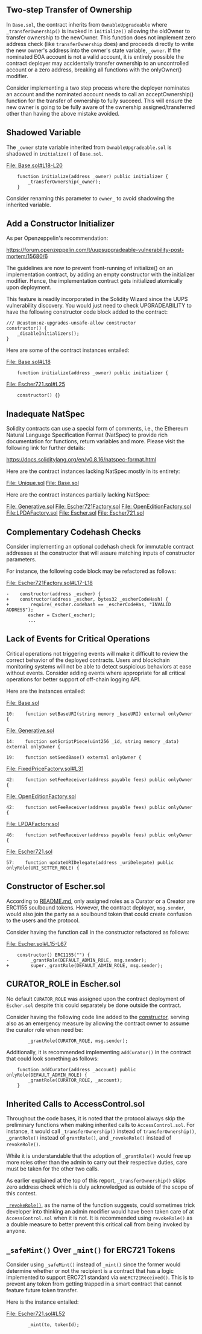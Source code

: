## Two-step Transfer of Ownership
In `Base.sol`, the contract inherits from `OwnableUpgradeable` where `_transferOwnership()` is invoked in `initialize()` allowing the oldOwner to transfer ownership to the newOwner. This function does not implement zero address check (like `transferOwnership` does) and proceeds directly to write the new owner's address into the owner's state variable, `_owner`. If the nominated EOA account is not a valid account, it is entirely possible the contract deployer may accidentally transfer ownership to an uncontrolled account or a zero address, breaking all functions with the onlyOwner() modifier.

Consider implementing a two step process where the deployer nominates an account and the nominated account needs to call an acceptOwnership() function for the transfer of ownership to fully succeed.  This will ensure the new owner is going to be fully aware of the ownership assigned/transferred other than having the above mistake avoided.

## Shadowed Variable
The `_owner` state variable inherited from `OwnableUpgradeable.sol` is shadowed in `initialize()` of `Base.sol`.

[File: Base.sol#L18-L20](https://github.com/code-423n4/2022-12-escher/blob/main/src/uris/Base.sol#L18-L20)

```
    function initialize(address _owner) public initializer {
        _transferOwnership(_owner);
    }
```
Consider renaming this parameter to `owner_` to avoid shadowing the inherited variable.

## Add a Constructor Initializer
As per Openzeppelin's recommendation:

https://forum.openzeppelin.com/t/uupsupgradeable-vulnerability-post-mortem/15680/6

The guidelines are now to prevent front-running of initialize() on an implementation contract, by adding an empty constructor with the initializer modifier. Hence, the implementation contract gets initialized atomically upon deployment.

This feature is readily incorporated in the Solidity Wizard since the UUPS vulnerability discovery. You would just need to check UPGRADEABILITY to have the following constructor code block added to the contract:

    /// @custom:oz-upgrades-unsafe-allow constructor
    constructor() {
        _disableInitializers();
    }
Here are some of the contract instances entailed:

[File: Base.sol#L18](https://github.com/code-423n4/2022-12-escher/blob/main/src/uris/Base.sol#L18)

```
    function initialize(address _owner) public initializer {
```
[File: Escher721.sol#L25](https://github.com/code-423n4/2022-12-escher/blob/main/src/Escher721.sol#L25)

```
    constructor() {}
```
## Inadequate NatSpec
Solidity contracts can use a special form of comments, i.e., the Ethereum Natural Language Specification Format (NatSpec) to provide rich documentation for functions, return variables and more. Please visit the following link for further details:

https://docs.soliditylang.org/en/v0.8.16/natspec-format.html

Here are the contract instances lacking NatSpec mostly in its entirety:

[File: Unique.sol](https://github.com/code-423n4/2022-12-escher/blob/main/src/uris/Unique.sol)
[File: Base.sol](https://github.com/code-423n4/2022-12-escher/blob/main/src/uris/Base.sol)

Here are the contract instances partially lacking NatSpec:

[File: Generative.sol](https://github.com/code-423n4/2022-12-escher/blob/main/src/uris/Generative.sol)
[File: Escher721Factory.sol](https://github.com/code-423n4/2022-12-escher/blob/main/src/Escher721Factory.sol)
[File: OpenEditionFactory.sol](https://github.com/code-423n4/2022-12-escher/blob/main/src/minters/OpenEditionFactory.sol)
[File:LPDAFactory.sol](https://github.com/code-423n4/2022-12-escher/blob/main/src/minters/LPDAFactory.sol)
[File: Escher.sol](https://github.com/code-423n4/2022-12-escher/blob/main/src/Escher.sol)
[File: Escher721.sol](https://github.com/code-423n4/2022-12-escher/blob/main/src/Escher721.sol)

## Complementary Codehash Checks
Consider implementing an optional codehash check for immutable contract addresses at the constructor that will assure matching inputs of constructor parameters.

For instance, the following code block may be refactored as follows:

[File: Escher721Factory.sol#L17-L18](https://github.com/code-423n4/2022-12-escher/blob/main/src/Escher721Factory.sol#L17-L18)

```
-    constructor(address _escher) {
+    constructor(address _escher, bytes32 _escherCodeHash) {  
+        require(_escher.codehash == _escherCodeHas, "INVALID ADDRESS");
        escher = Escher(_escher);
        ...
```
## Lack of Events for Critical Operations
Critical operations not triggering events will make it difficult to review the correct behavior of the deployed contracts. Users and blockchain monitoring systems will not be able to detect suspicious behaviors at ease without events. Consider adding events where appropriate for all critical operations for better support of off-chain logging API.

Here are the instances entailed:

[File: Base.sol](https://github.com/code-423n4/2022-12-escher/blob/main/src/uris/Base.sol)

```
10:    function setBaseURI(string memory _baseURI) external onlyOwner {
```
[File: Generative.sol](https://github.com/code-423n4/2022-12-escher/blob/main/src/uris/Generative.sol)

```
14:    function setScriptPiece(uint256 _id, string memory _data) external onlyOwner {

19:    function setSeedBase() external onlyOwner {
```
[File: FixedPriceFactory.sol#L31](https://github.com/code-423n4/2022-12-escher/blob/main/src/minters/FixedPriceFactory.sol#L31)

```
42:    function setFeeReceiver(address payable fees) public onlyOwner {
```
[File: OpenEditionFactory.sol](https://github.com/code-423n4/2022-12-escher/blob/main/src/minters/OpenEditionFactory.sol)

```
42:    function setFeeReceiver(address payable fees) public onlyOwner {
```
[File: LPDAFactory.sol](https://github.com/code-423n4/2022-12-escher/blob/main/src/minters/LPDAFactory.sol)

```
46:    function setFeeReceiver(address payable fees) public onlyOwner {
```
[File: Escher721.sol](https://github.com/code-423n4/2022-12-escher/blob/main/src/Escher721.sol)

```
57:    function updateURIDelegate(address _uriDelegate) public onlyRole(URI_SETTER_ROLE) {
```
## Constructor of Escher.sol
According to [README.md](https://github.com/code-423n4/2022-12-escher), only assigned roles as a Curator or a Creator are ERC1155 soulbound tokens. However, the contract deployer, `msg.sender`, would also join the party as a soulbound token that could create confusion to the users and the protocol.

Consider having the function call in the constructor refactored as follows:

[File: Escher.sol#L15-L67](https://github.com/code-423n4/2022-12-escher/blob/main/src/Escher.sol#L15-L16)

```
    constructor() ERC1155("") {
-        _grantRole(DEFAULT_ADMIN_ROLE, msg.sender);
+        super._grantRole(DEFAULT_ADMIN_ROLE, msg.sender);
```
## CURATOR_ROLE in Escher.sol
No default `CURATOR_ROLE` was assigned upon the contract deployment of `Escher.sol` despite this could separately be done outside the contract. 

Consider having the following code line added to the [constructor](https://github.com/code-423n4/2022-12-escher/blob/main/src/Escher.sol#L15-L17), serving also as an emergency measure by allowing the contract owner to assume the curator role when need be:

```
        _grantRole(CURATOR_ROLE, msg.sender);
```
Additionally, it is recommended implementing `addCurator()` in the contract that could look something as follows:

```
    function addCurator(address _account) public onlyRole(DEFAULT_ADMIN_ROLE) {
        _grantRole(CURATOR_ROLE, _account);
    }
```
## Inherited Calls to AccessControl.sol
Throughout the code bases, it is noted that the protocol always skip the preliminary functions when making inherited calls to `AccessControl.sol`. For instance, it would call `_transferOwnership()` instead of `transferOwnership()`, `_grantRole()` instead of `grantRole()`, and `_revokeRole()` instead of `revokeRole()`.

While it is understandable that the adoption of `_grantRole()` would free up more roles other than the admin to carry out their respective duties, care must be taken for the other two calls.

As earlier explained at the top of this report, `_transferOwnership()` skips zero address check which is duly acknowledged as outside of the scope of this contest.

[`_revokeRole()`](https://github.com/code-423n4/2022-12-escher/blob/main/src/Escher.sol#L68), as the name of the function suggests, could sometimes trick developer into thinking an admin modifier would have been taken care of at `AccessControl.sol` when it is not. It is recommended using `revokeRole()` as a double measure to better prevent this critical call from being invoked by anyone.  

## `_safeMint()` Over `_mint()` for ERC721 Tokens
Consider using `_safeMint()` instead of `_mint()` since the former would determine whether or not the recipient is a contract that has a logic implemented to support ERC721 standard via `onERC721Received()`. This is to prevent any token from getting trapped in a smart contract that cannot feature future token transfer.

Here is the instance entailed:

[File: Escher721.sol#L52](https://github.com/code-423n4/2022-12-escher/blob/main/src/Escher721.sol#L52)

```
        _mint(to, tokenId);
```

